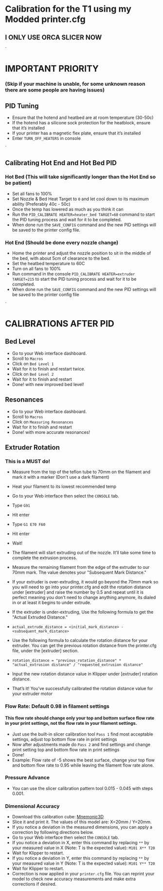 # Calibration for the T1 using my Modded printer.cfg
## I ONLY USE ORCA SLICER NOW
`

# IMPORTANT PRIORITY 
### (Skip if your machine is unable, for some unknown reason there are some people are having issues)
## PID Tuning
- Ensure that the hotend and heatbed are at room temperature (30-50c)
- If the hotend has a silicone sock protection for the heatblock, ensure that it’s installed
- If your printer has a magnetic flex plate, ensure that it’s installed
- Enter  `TURN_OFF_HEATERS` in console

`
## Calibrating Hot End and Hot Bed PID
### Hot Bed (This will take significantly longer than the Hot End so be patient)
- Set all fans to 100%
- Set Nozzle & Bed Heat Target to `0` and let cool down to its maximum ability (Preferably 40c - 50c)
- Once the temp has lowered as much as you think it can
- Run the `PID_CALIBRATE HEATER=heater_bed TARGET=60` command to start the PID tuning process and wait for it to be completed.
- When done run the  `SAVE_CONFIG` command and the new PID settings will be saved to the printer config file.
### Hot End (Should be done every nozzle change)
- Home the printer and adjust the nozzle position to sit in the middle of the bed, with about 5cm of clearance to the bed.
- Set the heatbed temperature to 60C
- Turn on all fans to 100%
- Run command in the console `PID_CALIBRATE HEATER=extruder TARGET=215` to start the PID tuning process and wait for it to be completed.
- When done run the `SAVE_CONFIG` command and the new PID settings will be saved to the printer config file

`
# CALIBRATIONS AFTER PID
## Bed Level
- Go to your Web interface dashboard.
- Scroll to `Macros`
- Click on `Bed Level 1`
- Wait for it to finish and restart twice.
- Click on `Bed Level 2`
- Wait for it to finish and restart
- Done! with new improved bed level!

## Resonances
- Go to your Web interface dashboard.
- Scroll to `Macros`
- Click on `Measuring Resonances`
- Wait for it to finish and restart
- Done! with more accurate resonances!

## Extruder Rotation
### This is a MUST do!
- Measure from the top of the teflon tube to 70mm on the filament and mark it with a marker (Don't use a dark filament)
- Heat your filament to its lowest recommended temp
  
- Go to your Web interface then select the `CONSOLE` tab.
- Type `G91`
- Hit enter
- Type `G1 E70 F60`
- Hit enter
- Wait!
- The filament will start extruding out of the nozzle. It’ll take some time to complete the extrusion process.
- Measure the remaining filament from the edge of the extruder to our 70mm mark. The value denotes your "Subsequent Mark Distance."
- If your extruder is over-extruding, it would go beyond the 70mm mark so you will need to go into your printer.cfg and edit the rotation distance under [extruder] and raise the number by 0.5 and repeat until it is perfect meaning you don't need to change anything anymore, its dialed in or at least it begins to under extrude.
- If the extruder is under-extruding, Use the following formula to get the "Actual Extruded Distance."
- `actual_extrude_distance = <initial_mark_distance> - <subsequent_mark_distance>`
- Use the following formula to calculate the rotation distance for your extruder. You can get the previous rotation distance from the printer.cfg file, under the [extruder] section.
- `rotation_distance = "previous_rotation_distance" * "actual_extrusion distance" / "requested_extrusion distance"`
- Input the new rotation distance value in Klipper under [extruder] rotation distance.

- That’s it! You’ve successfully calibrated the rotation distance value for your extruder motor

### Flow Rate: Default 0.98 in filament settings
#### This flow rate should change only your top and bottom surface flow rate in your print settings, not the flow rate in your filament settings.
- Just use the built-in slicer calibration tool `Pass 1` find most acceptable settings, adjust top bottom flow rate in print settings
- Now after adjustments made do `Pass 2` and find settings and change print setting top and bottom flow rate in print settings
- Done!
- Example: Flow rate of -5 shows the best surface, change your top flow and bottom flow rate to 0.95 while leaving the filament flow rate alone.

### Pressure Advance
- You can use the slicer calibration pattern tool 0.015 - 0.045 with steps 0.001.

  
### Dimensional Accuracy

- Download this calibration cube: <a href="https://makerworld.com/en/models/620292">Mnemonic3D</a>
- Slice it and print it. The values ​​of this model are: X=20mm / Y=20mm.
- If you notice a deviation in the measured dimensions, you can apply a correction by following directions below.
- Go to your Web interface then select the `CONSOLE` tab.
- If you notice a deviation in X, enter this command by replacing `**`  by your measured value in X (Note: T is the expected value): `M101 X** T20`
- Wait for Klipper to restart.
- If you notice a deviation in Y, enter this command by replacing `**`  by your measured value in Y (Note: T is the expected value): `M101 Y** T20`
- Wait for Klipper to restart.
- Correction is now applied in your `printer.cfg` file. You can reprint your model to check new accuracy measurements and make extra corrections if desired.
